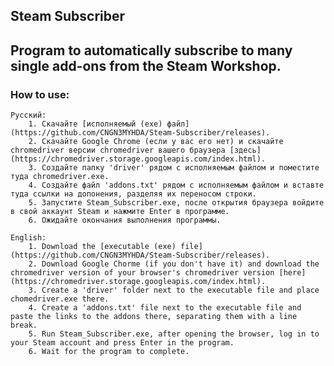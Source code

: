 ## Steam Subscriber

## Program to automatically subscribe to many single add-ons from the Steam Workshop.

### How to use:
	Русский:
		1. Скачайте [исполняемый (exe) файл](https://github.com/CNGN3MYHDA/Steam-Subscriber/releases).
		2. Скачайте Google Chrome (если у вас его нет) и скачайте chromedriver версии chromedriver вашего браузера [здесь](https://chromedriver.storage.googleapis.com/index.html).
		3. Создайте папку 'driver' рядом с исполняемым файлом и поместите туда chromedriver.exe.
		4. Создайте файл 'addons.txt' рядом с исполняемым файлом и вставте туда ссылки на допонения, разделяя их переносом строки.
		5. Запустите Steam_Subscriber.exe, после открытия браузера войдите в свой аккаунт Steam и нажмите Enter в программе.
		6. Ожидайте окончания выполнения программы.

	English:
		1. Download the [executable (exe) file](https://github.com/CNGN3MYHDA/Steam-Subscriber/releases).
		2. Download Google Chorme (if you don't have it) and download the chromedriver version of your browser's chromedriver version [here](https://chromedriver.storage.googleapis.com/index.html).
		3. Create a 'driver' folder next to the executable file and place chomedriver.exe there.
		4. Create a 'addons.txt' file next to the executable file and paste the links to the addons there, separating them with a line break.
		5. Run Steam_Subscriber.exe, after opening the browser, log in to your Steam account and press Enter in the program.
		6. Wait for the program to complete.
